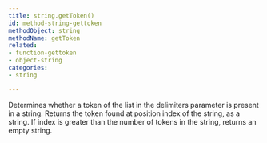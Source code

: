 ```yaml
---
title: string.getToken()
id: method-string-gettoken
methodObject: string
methodName: getToken
related:
- function-gettoken
- object-string
categories:
- string

---
```


Determines whether a token of the list in the delimiters
parameter is present in a string.
Returns the token found at position index of the string, as a
string. If index is greater than the number of tokens in the
string, returns an empty string.